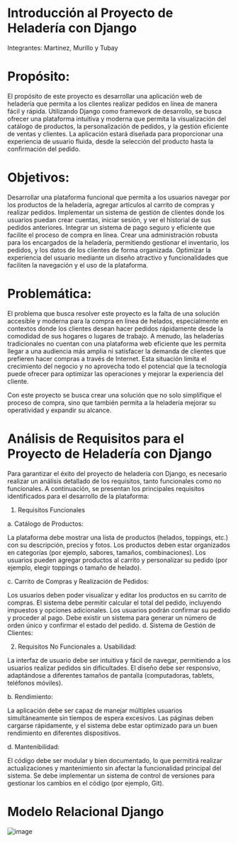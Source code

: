 # Introducción al Proyecto de Heladería con Django
Integrantes: Martinez, Murillo y Tubay

# Propósito:
El propósito de este proyecto es desarrollar una aplicación web de heladería que permita a los clientes realizar pedidos en línea de manera fácil y rápida. Utilizando Django como framework de desarrollo, se busca ofrecer una plataforma intuitiva y moderna que permita la visualización del catálogo de productos, la personalización de pedidos, y la gestión eficiente de ventas y clientes. La aplicación estará diseñada para proporcionar una experiencia de usuario fluida, desde la selección del producto hasta la confirmación del pedido.

# Objetivos:
Desarrollar una plataforma funcional que permita a los usuarios navegar por los productos de la heladería, agregar artículos al carrito de compras y realizar pedidos.
Implementar un sistema de gestión de clientes donde los usuarios puedan crear cuentas, iniciar sesión, y ver el historial de sus pedidos anteriores.
Integrar un sistema de pago seguro y eficiente que facilite el proceso de compra en línea.
Crear una administración robusta para los encargados de la heladería, permitiendo gestionar el inventario, los pedidos, y los datos de los clientes de forma organizada.
Optimizar la experiencia del usuario mediante un diseño atractivo y funcionalidades que faciliten la navegación y el uso de la plataforma.

# Problemática:
El problema que busca resolver este proyecto es la falta de una solución accesible y moderna para la compra en línea de helados, especialmente en contextos donde los clientes desean hacer pedidos rápidamente desde la comodidad de sus hogares o lugares de trabajo. A menudo, las heladerías tradicionales no cuentan con una plataforma web eficiente que les permita llegar a una audiencia más amplia ni satisfacer la demanda de clientes que prefieren hacer compras a través de Internet. Esta situación limita el crecimiento del negocio y no aprovecha todo el potencial que la tecnología puede ofrecer para optimizar las operaciones y mejorar la experiencia del cliente.

Con este proyecto se busca crear una solución que no solo simplifique el proceso de compra, sino que también permita a la heladería mejorar su operatividad y expandir su alcance.

# Análisis de Requisitos para el Proyecto de Heladería con Django

Para garantizar el éxito del proyecto de heladería con Django, es necesario realizar un análisis detallado de los requisitos, tanto funcionales como no funcionales. A continuación, se presentan los principales requisitos identificados para el desarrollo de la plataforma:

1. Requisitos Funcionales
   
a. Catálogo de Productos:

La plataforma debe mostrar una lista de productos (helados, toppings, etc.) con su descripción, precios y fotos.
Los productos deben estar organizados en categorías (por ejemplo, sabores, tamaños, combinaciones).
Los usuarios pueden agregar productos al carrito y personalizar su pedido (por ejemplo, elegir toppings o tamaño de helado).

c. Carrito de Compras y Realización de Pedidos:

Los usuarios deben poder visualizar y editar los productos en su carrito de compras.
El sistema debe permitir calcular el total del pedido, incluyendo impuestos y opciones adicionales.
Los usuarios podrán confirmar su pedido y proceder al pago.
Debe existir un sistema para generar un número de orden único y confirmar el estado del pedido.
d. Sistema de Gestión de Clientes:



2. Requisitos No Funcionales
a. Usabilidad:

La interfaz de usuario debe ser intuitiva y fácil de navegar, permitiendo a los usuarios realizar pedidos sin dificultades.
El diseño debe ser responsivo, adaptándose a diferentes tamaños de pantalla (computadoras, tablets, teléfonos móviles).

b. Rendimiento:

La aplicación debe ser capaz de manejar múltiples usuarios simultáneamente sin tiempos de espera excesivos.
Las páginas deben cargarse rápidamente, y el sistema debe estar optimizado para un buen rendimiento en diferentes dispositivos.

d. Mantenibilidad:

El código debe ser modular y bien documentado, lo que permitirá realizar actualizaciones y mantenimiento sin afectar la funcionalidad principal del sistema.
Se debe implementar un sistema de control de versiones para gestionar los cambios en el código (por ejemplo, Git).

# Modelo Relacional Django
![image](https://github.com/user-attachments/assets/d6ce0a10-dcb4-406f-ab6f-b064cb5c75bb)


